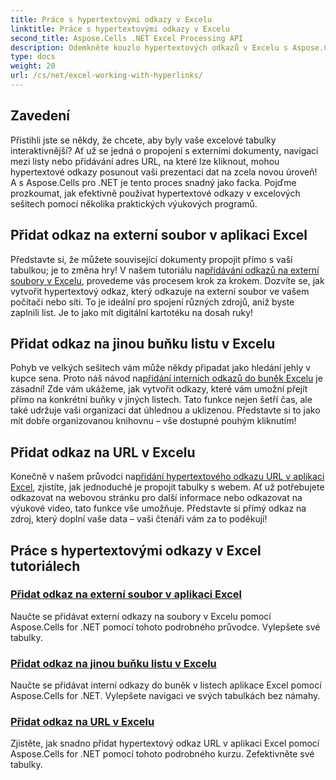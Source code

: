 ```yaml
---
title: Práce s hypertextovými odkazy v Excelu
linktitle: Práce s hypertextovými odkazy v Excelu
second_title: Aspose.Cells .NET Excel Processing API
description: Odemkněte kouzlo hypertextových odkazů v Excelu s Aspose.Cells pro .NET. Zjistěte, jak jednoduché je efektivně vylepšit své tabulky.
type: docs
weight: 20
url: /cs/net/excel-working-with-hyperlinks/
---
```

## Zavedení

Přistihli jste se někdy, že chcete, aby byly vaše excelové tabulky interaktivnější? Ať už se jedná o propojení s externími dokumenty, navigaci mezi listy nebo přidávání adres URL, na které lze kliknout, mohou hypertextové odkazy posunout vaši prezentaci dat na zcela novou úroveň! A s Aspose.Cells pro .NET je tento proces snadný jako facka. Pojďme prozkoumat, jak efektivně používat hypertextové odkazy v excelových sešitech pomocí několika praktických výukových programů.

## Přidat odkaz na externí soubor v aplikaci Excel
Představte si, že můžete související dokumenty propojit přímo s vaší tabulkou; je to změna hry! V našem tutoriálu na[přidávání odkazů na externí soubory v Excelu](./add-link-to-external-file/), provedeme vás procesem krok za krokem. Dozvíte se, jak vytvořit hypertextový odkaz, který odkazuje na externí soubor ve vašem počítači nebo síti. To je ideální pro spojení různých zdrojů, aniž byste zaplnili list. Je to jako mít digitální kartotéku na dosah ruky!

## Přidat odkaz na jinou buňku listu v Excelu
 Pohyb ve velkých sešitech vám může někdy připadat jako hledání jehly v kupce sena. Proto náš návod na[přidání interních odkazů do buněk Excelu](./add-link-to-other-sheet-cell/) je zásadní! Zde vám ukážeme, jak vytvořit odkazy, které vám umožní přejít přímo na konkrétní buňky v jiných listech. Tato funkce nejen šetří čas, ale také udržuje vaši organizaci dat úhlednou a uklizenou. Představte si to jako mít dobře organizovanou knihovnu – vše dostupné pouhým kliknutím!

## Přidat odkaz na URL v Excelu
Konečně v našem průvodci na[přidání hypertextového odkazu URL v aplikaci Excel](./add-link-to-url/), zjistíte, jak jednoduché je propojit tabulky s webem. Ať už potřebujete odkazovat na webovou stránku pro další informace nebo odkazovat na výukové video, tato funkce vše umožňuje. Představte si přímý odkaz na zdroj, který doplní vaše data – vaši čtenáři vám za to poděkují!

## Práce s hypertextovými odkazy v Excel tutoriálech
### [Přidat odkaz na externí soubor v aplikaci Excel](./add-link-to-external-file/)
Naučte se přidávat externí odkazy na soubory v Excelu pomocí Aspose.Cells for .NET pomocí tohoto podrobného průvodce. Vylepšete své tabulky.
### [Přidat odkaz na jinou buňku listu v Excelu](./add-link-to-other-sheet-cell/)
Naučte se přidávat interní odkazy do buněk v listech aplikace Excel pomocí Aspose.Cells for .NET. Vylepšete navigaci ve svých tabulkách bez námahy.
### [Přidat odkaz na URL v Excelu](./add-link-to-url/)
Zjistěte, jak snadno přidat hypertextový odkaz URL v aplikaci Excel pomocí Aspose.Cells for .NET pomocí tohoto podrobného kurzu. Zefektivněte své tabulky.